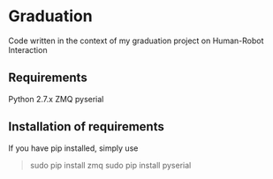 # Graduation
Code written in the context of my graduation project on Human-Robot Interaction

## Requirements
Python 2.7.x
ZMQ
pyserial

## Installation of requirements
If you have pip installed, simply use
>sudo pip install zmq
>sudo pip install pyserial

